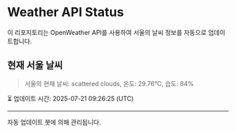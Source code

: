 
# Weather API Status

이 리포지토리는 OpenWeather API를 사용하여 서울의 날씨 정보를 자동으로 업데이트합니다.

## 현재 서울 날씨
> 서울의 현재 날씨: scattered clouds, 온도: 29.76°C, 습도: 84%

⏳ 업데이트 시간: 2025-07-21 09:26:25 (UTC)

---
자동 업데이트 봇에 의해 관리됩니다.
